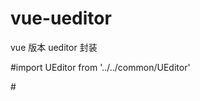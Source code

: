 # vue-ueditor
vue 版本 ueditor 封装

#import UEditor from '../../common/UEditor'

#<UEditor v-model="content" class="content-editor" :ueditorConfig="{initialFrameHeight:800,iframeCssUrl:'/app/static/cms/portal/iframe.css'}"></UEditor>

